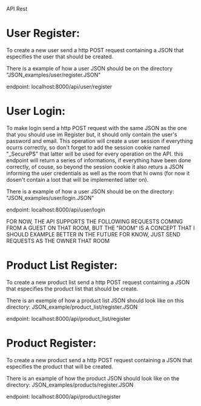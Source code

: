 API Rest 

# User Register:
To create a new user send a http POST request containing a JSON that especifies the user that should be created.

There is a example of how a user JSON should be on the directory "JSON_examples/user/register.JSON"

endpoint: localhost:8000/api/user/register

# User Login:
To make login send a http POST request with the same JSON as the one that you should use im Register but,
it should only contain the user's password and email. This operation will create a user session if everything ocurrs correctly,
so don't forget to add the session cookie named "_SecurePS" that latter will be used for every operation on the API.
this endpoint will return a series of informations, if everything have been done correctly, of couse, so beyond the session cookie
it also returs a JSON informing the user credentials as well as the room that hi owns (for now it dosen't contain a loot that will be implemented latter on).

There is a example of how a user JSON should be on the directory: "JSON_examples/user/login.JSON"

endpoint: localhost:8000/api/user/login

FOR NOW, THE API SUPPORTS THE FOLLOWING REQUESTS COMING FROM A GUEST ON THAT ROOM, BUT THE "ROOM" IS A CONCEPT THAT I SHOULD EXAMPLE BETTER IN THE FUTURE
FOR KNOW, JUST SEND REQUESTS AS THE OWNER THAT ROOM

# Product List Register:
To create a new product list send a http POST request containing a JSON that especifies the product list that should be create.

There is an exemple of how a product list JSON should look like on this directory: JSON_example/product_list/register.JSON

endpoint: localhost:8000/api/product_list/register

# Product Register:
To create a new product send a http POST request containing a JSON that especifies the product that will be created.

There is an example of how the product JSON should look like on the directory: JSON_examples/products/register.JSON

endpoint: localhost:8000/api/product/register
